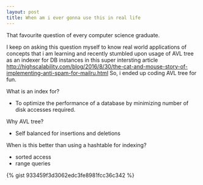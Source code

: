 ```yaml
---
layout: post
title: When am i ever gonna use this in real life
---
```


That favourite question of every computer science graduate.

I keep on asking this question myself to know real world applications 
of concepts that i am learning and recently stumbled upon usage of
AVL tree as an indexer for DB instances in this super intersting article
http://highscalability.com/blog/2016/8/30/the-cat-and-mouse-story-of-implementing-anti-spam-for-mailru.html
So, i ended up coding AVL tree for fun.

What is an index for?
- To optimize the performance of a database by minimizing number of disk accesses required.

Why AVL tree?
- Self balanced for insertions and deletions

When is this better than using a hashtable for indexing?
- sorted access
- range queries


{% gist 933459f3d3062edc3fe8981fcc36c342 %}

